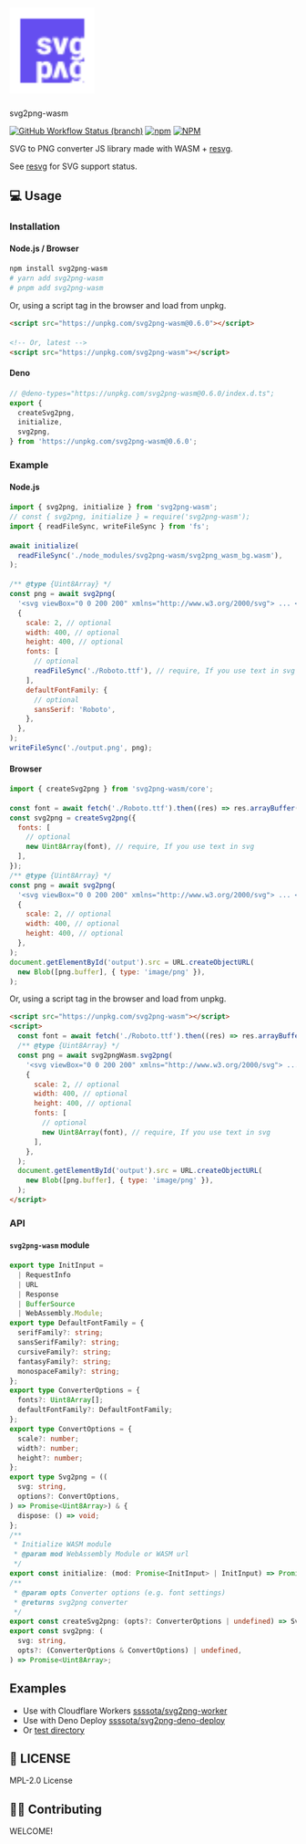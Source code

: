 # <img src="./logo.svg" width="150px">

svg2png-wasm

[![GitHub Workflow Status (branch)](https://img.shields.io/github/workflow/status/ssssota/svg2png-wasm/Checks/main)](https://github.com/ssssota/svg2png-wasm/actions/workflows/checks.yml)
[![npm](https://img.shields.io/npm/v/svg2png-wasm)](https://npmjs.com/svg2png-wasm)
[![NPM](https://img.shields.io/npm/l/svg2png-wasm)](https://npmjs.com/svg2png-wasm)

SVG to PNG converter JS library made with WASM + [resvg](https://crates.io/crates/resvg).

See [resvg](https://github.com/RazrFalcon/resvg#svg-support) for SVG support status.

## 💻 Usage

### Installation

#### Node.js / Browser

```sh
npm install svg2png-wasm
# yarn add svg2png-wasm
# pnpm add svg2png-wasm
```

Or, using a script tag in the browser and load from unpkg.

```html
<script src="https://unpkg.com/svg2png-wasm@0.6.0"></script>

<!-- Or, latest -->
<script src="https://unpkg.com/svg2png-wasm"></script>
```

#### Deno

```ts
// @deno-types="https://unpkg.com/svg2png-wasm@0.6.0/index.d.ts";
export {
  createSvg2png,
  initialize,
  svg2png,
} from 'https://unpkg.com/svg2png-wasm@0.6.0';
```

### Example

#### Node.js

```js
import { svg2png, initialize } from 'svg2png-wasm';
// const { svg2png, initialize } = require('svg2png-wasm');
import { readFileSync, writeFileSync } from 'fs';

await initialize(
  readFileSync('./node_modules/svg2png-wasm/svg2png_wasm_bg.wasm'),
);

/** @type {Uint8Array} */
const png = await svg2png(
  '<svg viewBox="0 0 200 200" xmlns="http://www.w3.org/2000/svg"> ... </svg>',
  {
    scale: 2, // optional
    width: 400, // optional
    height: 400, // optional
    fonts: [
      // optional
      readFileSync('./Roboto.ttf'), // require, If you use text in svg
    ],
    defaultFontFamily: {
      // optional
      sansSerif: 'Roboto',
    },
  },
);
writeFileSync('./output.png', png);
```

#### Browser

```js
import { createSvg2png } from 'svg2png-wasm/core';

const font = await fetch('./Roboto.ttf').then((res) => res.arrayBuffer());
const svg2png = createSvg2png({
  fonts: [
    // optional
    new Uint8Array(font), // require, If you use text in svg
  ],
});
/** @type {Uint8Array} */
const png = await svg2png(
  '<svg viewBox="0 0 200 200" xmlns="http://www.w3.org/2000/svg"> ... </svg>',
  {
    scale: 2, // optional
    width: 400, // optional
    height: 400, // optional
  },
);
document.getElementById('output').src = URL.createObjectURL(
  new Blob([png.buffer], { type: 'image/png' }),
);
```

Or, using a script tag in the browser and load from unpkg.

```html
<script src="https://unpkg.com/svg2png-wasm"></script>
<script>
  const font = await fetch('./Roboto.ttf').then((res) => res.arrayBuffer());
  /** @type {Uint8Array} */
  const png = await svg2pngWasm.svg2png(
    '<svg viewBox="0 0 200 200" xmlns="http://www.w3.org/2000/svg"> ... </svg>',
    {
      scale: 2, // optional
      width: 400, // optional
      height: 400, // optional
      fonts: [
        // optional
        new Uint8Array(font), // require, If you use text in svg
      ],
    },
  );
  document.getElementById('output').src = URL.createObjectURL(
    new Blob([png.buffer], { type: 'image/png' }),
  );
</script>
```

### API

#### `svg2png-wasm` module

```ts
export type InitInput =
  | RequestInfo
  | URL
  | Response
  | BufferSource
  | WebAssembly.Module;
export type DefaultFontFamily = {
  serifFamily?: string;
  sansSerifFamily?: string;
  cursiveFamily?: string;
  fantasyFamily?: string;
  monospaceFamily?: string;
};
export type ConverterOptions = {
  fonts?: Uint8Array[];
  defaultFontFamily?: DefaultFontFamily;
};
export type ConvertOptions = {
  scale?: number;
  width?: number;
  height?: number;
};
export type Svg2png = ((
  svg: string,
  options?: ConvertOptions,
) => Promise<Uint8Array>) & {
  dispose: () => void;
};
/**
 * Initialize WASM module
 * @param mod WebAssembly Module or WASM url
 */
export const initialize: (mod: Promise<InitInput> | InitInput) => Promise<void>;
/**
 * @param opts Converter options (e.g. font settings)
 * @returns svg2png converter
 */
export const createSvg2png: (opts?: ConverterOptions | undefined) => Svg2png;
export const svg2png: (
  svg: string,
  opts?: (ConverterOptions & ConvertOptions) | undefined,
) => Promise<Uint8Array>;
```

## Examples

- Use with Cloudflare Workers [ssssota/svg2png-worker](https://github.com/ssssota/svg2png-worker)
- Use with Deno Deploy [ssssota/svg2png-deno-deploy](https://github.com/ssssota/svg2png-deno-deploy)
- Or [test directory](./test/)

## 📄 LICENSE

MPL-2.0 License

## 🙋‍♂️ Contributing

WELCOME!
